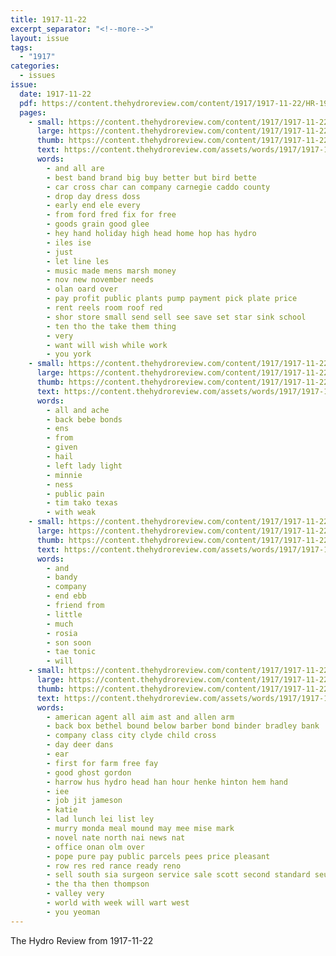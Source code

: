 ```yaml
---
title: 1917-11-22
excerpt_separator: "<!--more-->"
layout: issue
tags:
  - "1917"
categories:
  - issues
issue:
  date: 1917-11-22
  pdf: https://content.thehydroreview.com/content/1917/1917-11-22/HR-1917-11-22.pdf
  pages:
    - small: https://content.thehydroreview.com/content/1917/1917-11-22/small/HR-1917-11-22-01.jpg
      large: https://content.thehydroreview.com/content/1917/1917-11-22/large/HR-1917-11-22-01.jpg
      thumb: https://content.thehydroreview.com/content/1917/1917-11-22/thumbnails/HR-1917-11-22-01.jpg
      text: https://content.thehydroreview.com/assets/words/1917/1917-11-22/HR-1917-11-22-01.txt
      words:
        - and all are
        - best band brand big buy better but bird bette
        - car cross char can company carnegie caddo county
        - drop day dress doss
        - early end ele every
        - from ford fred fix for free
        - goods grain good glee
        - hey hand holiday high head home hop has hydro
        - iles ise
        - just
        - let line les
        - music made mens marsh money
        - nov new november needs
        - olan oard over
        - pay profit public plants pump payment pick plate price
        - rent reels room roof red
        - shor store small send sell see save set star sink school
        - ten tho the take them thing
        - very
        - want will wish while work
        - you york
    - small: https://content.thehydroreview.com/content/1917/1917-11-22/small/HR-1917-11-22-02.jpg
      large: https://content.thehydroreview.com/content/1917/1917-11-22/large/HR-1917-11-22-02.jpg
      thumb: https://content.thehydroreview.com/content/1917/1917-11-22/thumbnails/HR-1917-11-22-02.jpg
      text: https://content.thehydroreview.com/assets/words/1917/1917-11-22/HR-1917-11-22-02.txt
      words:
        - all and ache
        - back bebe bonds
        - ens
        - from
        - given
        - hail
        - left lady light
        - minnie
        - ness
        - public pain
        - tim tako texas
        - with weak
    - small: https://content.thehydroreview.com/content/1917/1917-11-22/small/HR-1917-11-22-03.jpg
      large: https://content.thehydroreview.com/content/1917/1917-11-22/large/HR-1917-11-22-03.jpg
      thumb: https://content.thehydroreview.com/content/1917/1917-11-22/thumbnails/HR-1917-11-22-03.jpg
      text: https://content.thehydroreview.com/assets/words/1917/1917-11-22/HR-1917-11-22-03.txt
      words:
        - and
        - bandy
        - company
        - end ebb
        - friend from
        - little
        - much
        - rosia
        - son soon
        - tae tonic
        - will
    - small: https://content.thehydroreview.com/content/1917/1917-11-22/small/HR-1917-11-22-04.jpg
      large: https://content.thehydroreview.com/content/1917/1917-11-22/large/HR-1917-11-22-04.jpg
      thumb: https://content.thehydroreview.com/content/1917/1917-11-22/thumbnails/HR-1917-11-22-04.jpg
      text: https://content.thehydroreview.com/assets/words/1917/1917-11-22/HR-1917-11-22-04.txt
      words:
        - american agent all aim ast and allen arm
        - back box bethel bound below barber bond binder bradley bank
        - company class city clyde child cross
        - day deer dans
        - ear
        - first for farm free fay
        - good ghost gordon
        - harrow hus hydro head han hour henke hinton hem hand
        - iee
        - job jit jameson
        - katie
        - lad lunch lei list ley
        - murry monda meal mound may mee mise mark
        - novel nate north nai news nat
        - office onan olm over
        - pope pure pay public parcels pees price pleasant
        - row res red rance ready reno
        - sell south sia surgeon service sale scott second standard seul ser sunda sieg sacks
        - the tha then thompson
        - valley very
        - world with week will wart west
        - you yeoman
---
```


The Hydro Review from 1917-11-22

<!--more-->

